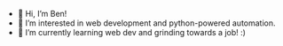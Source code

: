 - 👋 Hi, I’m Ben!
- 👀 I’m interested in web development and python-powered automation.
- 🌱 I’m currently learning web dev and grinding towards a job! :)

<!---
bschultz1990/bschultz1990 is a ✨ special ✨ repository because its `README.md` (this file) appears on your GitHub profile.
You can click the Preview link to take a look at your changes.
--->
